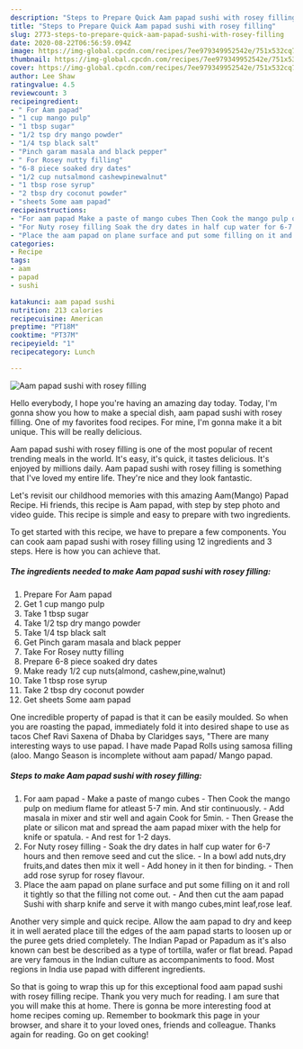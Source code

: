 ```yaml
---
description: "Steps to Prepare Quick Aam papad sushi with rosey filling"
title: "Steps to Prepare Quick Aam papad sushi with rosey filling"
slug: 2773-steps-to-prepare-quick-aam-papad-sushi-with-rosey-filling
date: 2020-08-22T06:56:59.094Z
image: https://img-global.cpcdn.com/recipes/7ee979349952542e/751x532cq70/aam-papad-sushi-with-rosey-filling-recipe-main-photo.jpg
thumbnail: https://img-global.cpcdn.com/recipes/7ee979349952542e/751x532cq70/aam-papad-sushi-with-rosey-filling-recipe-main-photo.jpg
cover: https://img-global.cpcdn.com/recipes/7ee979349952542e/751x532cq70/aam-papad-sushi-with-rosey-filling-recipe-main-photo.jpg
author: Lee Shaw
ratingvalue: 4.5
reviewcount: 3
recipeingredient:
- " For Aam papad"
- "1 cup mango pulp"
- "1 tbsp sugar"
- "1/2 tsp dry mango powder"
- "1/4 tsp black salt"
- "Pinch garam masala and black pepper"
- " For Rosey nutty filling"
- "6-8 piece soaked dry dates"
- "1/2 cup nutsalmond cashewpinewalnut"
- "1 tbsp rose syrup"
- "2 tbsp dry coconut powder"
- "sheets Some aam papad"
recipeinstructions:
- "For aam papad Make a paste of mango cubes Then Cook the mango pulp on medium flame for atleast 5-7 min. And stir continuously. Add masala in mixer and stir well and again Cook for 5min. Then Grease the plate or silicon mat and spread the aam papad mixer with the help for knife or spatula. And rest for 1-2 days."
- "For Nuty rosey filling Soak the dry dates in half cup water for 6-7 hours and then remove seed and cut the slice. In a bowl add nuts,dry fruits,and dates then mix it well  Add honey in it then for binding. Then add rose syrup for rosey flavour."
- "Place the aam papad on plane surface and put some filling on it and roll it tightly so that the filling not come out. And then cut the aam papad Sushi with sharp knife and serve it with mango cubes,mint leaf,rose leaf."
categories:
- Recipe
tags:
- aam
- papad
- sushi

katakunci: aam papad sushi 
nutrition: 213 calories
recipecuisine: American
preptime: "PT18M"
cooktime: "PT37M"
recipeyield: "1"
recipecategory: Lunch

---
```



![Aam papad sushi with rosey filling](https://img-global.cpcdn.com/recipes/7ee979349952542e/751x532cq70/aam-papad-sushi-with-rosey-filling-recipe-main-photo.jpg)

Hello everybody, I hope you're having an amazing day today. Today, I'm gonna show you how to make a special dish, aam papad sushi with rosey filling. One of my favorites food recipes. For mine, I'm gonna make it a bit unique. This will be really delicious.

Aam papad sushi with rosey filling is one of the most popular of recent trending meals in the world. It's easy, it's quick, it tastes delicious. It's enjoyed by millions daily. Aam papad sushi with rosey filling is something that I've loved my entire life. They're nice and they look fantastic.

Let&#39;s revisit our childhood memories with this amazing Aam(Mango) Papad Recipe. Hi friends, this recipe is Aam papad, with step by step photo and video guide. This recipe is simple and easy to prepare with two ingredients.


To get started with this recipe, we have to prepare a few components. You can cook aam papad sushi with rosey filling using 12 ingredients and 3 steps. Here is how you can achieve that.

<!--inarticleads1-->

##### The ingredients needed to make Aam papad sushi with rosey filling:

1. Prepare  For Aam papad
1. Get 1 cup mango pulp
1. Take 1 tbsp sugar
1. Take 1/2 tsp dry mango powder
1. Take 1/4 tsp black salt
1. Get Pinch garam masala and black pepper
1. Take  For Rosey nutty filling
1. Prepare 6-8 piece soaked dry dates
1. Make ready 1/2 cup nuts(almond, cashew,pine,walnut)
1. Take 1 tbsp rose syrup
1. Take 2 tbsp dry coconut powder
1. Get sheets Some aam papad


One incredible property of papad is that it can be easily moulded. So when you are roasting the papad, immediately fold it into desired shape to use as tacos Chef Ravi Saxena of Dhaba by Claridges says, &#34;There are many interesting ways to use papad. I have made Papad Rolls using samosa filling (aloo. Mango Season is incomplete without aam papad/ Mango papad. 

<!--inarticleads2-->

##### Steps to make Aam papad sushi with rosey filling:

1. For aam papad - Make a paste of mango cubes - Then Cook the mango pulp on medium flame for atleast 5-7 min. And stir continuously. - Add masala in mixer and stir well and again Cook for 5min. - Then Grease the plate or silicon mat and spread the aam papad mixer with the help for knife or spatula. - And rest for 1-2 days.
1. For Nuty rosey filling - Soak the dry dates in half cup water for 6-7 hours and then remove seed and cut the slice. - In a bowl add nuts,dry fruits,and dates then mix it well -  Add honey in it then for binding. - Then add rose syrup for rosey flavour.
1. Place the aam papad on plane surface and put some filling on it and roll it tightly so that the filling not come out. - And then cut the aam papad Sushi with sharp knife and serve it with mango cubes,mint leaf,rose leaf.


Another very simple and quick recipe. Allow the aam papad to dry and keep it in well aerated place till the edges of the aam papad starts to loosen up or the puree gets dried completely. The Indian Papad or Papadum as it&#39;s also known can best be described as a type of tortilla, wafer or flat bread. Papad are very famous in the Indian culture as accompaniments to food. Most regions in India use papad with different ingredients. 

So that is going to wrap this up for this exceptional food aam papad sushi with rosey filling recipe. Thank you very much for reading. I am sure that you will make this at home. There is gonna be more interesting food at home recipes coming up. Remember to bookmark this page in your browser, and share it to your loved ones, friends and colleague. Thanks again for reading. Go on get cooking!
